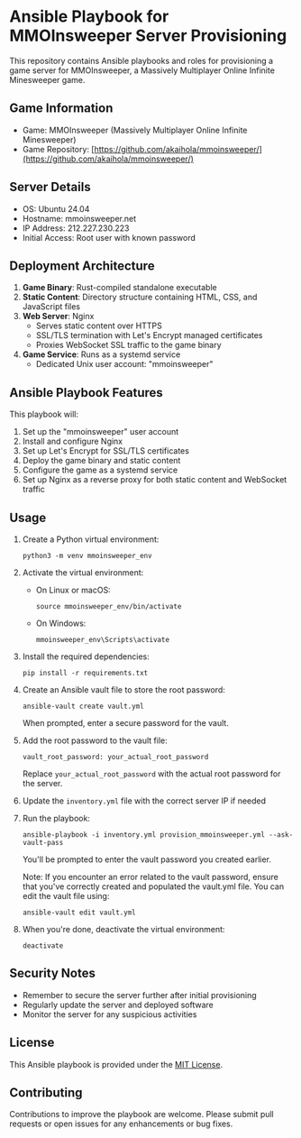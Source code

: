 # Ansible Playbook for MMOInsweeper Server Provisioning

This repository contains Ansible playbooks and roles for provisioning a game server for MMOInsweeper, a Massively Multiplayer Online Infinite Minesweeper game.

## Game Information

- Game: MMOInsweeper (Massively Multiplayer Online Infinite Minesweeper)
- Game Repository: [https://github.com/akaihola/mmoinsweeper/](https://github.com/akaihola/mmoinsweeper/)

## Server Details

- OS: Ubuntu 24.04
- Hostname: mmoinsweeper.net
- IP Address: 212.227.230.223
- Initial Access: Root user with known password

## Deployment Architecture

1. **Game Binary**: Rust-compiled standalone executable
2. **Static Content**: Directory structure containing HTML, CSS, and JavaScript files
3. **Web Server**: Nginx
   - Serves static content over HTTPS
   - SSL/TLS termination with Let's Encrypt managed certificates
   - Proxies WebSocket SSL traffic to the game binary
4. **Game Service**: Runs as a systemd service
   - Dedicated Unix user account: "mmoinsweeper"

## Ansible Playbook Features

This playbook will:

1. Set up the "mmoinsweeper" user account
2. Install and configure Nginx
3. Set up Let's Encrypt for SSL/TLS certificates
4. Deploy the game binary and static content
5. Configure the game as a systemd service
6. Set up Nginx as a reverse proxy for both static content and WebSocket traffic

## Usage

1. Create a Python virtual environment:
   ```
   python3 -m venv mmoinsweeper_env
   ```

2. Activate the virtual environment:
   - On Linux or macOS:
     ```
     source mmoinsweeper_env/bin/activate
     ```
   - On Windows:
     ```
     mmoinsweeper_env\Scripts\activate
     ```

3. Install the required dependencies:
   ```
   pip install -r requirements.txt
   ```

4. Create an Ansible vault file to store the root password:
   ```
   ansible-vault create vault.yml
   ```
   When prompted, enter a secure password for the vault.

5. Add the root password to the vault file:
   ```
   vault_root_password: your_actual_root_password
   ```
   Replace `your_actual_root_password` with the actual root password for the server.

6. Update the `inventory.yml` file with the correct server IP if needed

7. Run the playbook:
   ```
   ansible-playbook -i inventory.yml provision_mmoinsweeper.yml --ask-vault-pass
   ```
   You'll be prompted to enter the vault password you created earlier.

   Note: If you encounter an error related to the vault password, ensure that you've correctly created and populated the vault.yml file. You can edit the vault file using:
   ```
   ansible-vault edit vault.yml
   ```

8. When you're done, deactivate the virtual environment:
   ```
   deactivate
   ```

## Security Notes

- Remember to secure the server further after initial provisioning
- Regularly update the server and deployed software
- Monitor the server for any suspicious activities

## License

This Ansible playbook is provided under the [MIT License](LICENSE).

## Contributing

Contributions to improve the playbook are welcome. Please submit pull requests or open issues for any enhancements or bug fixes.
